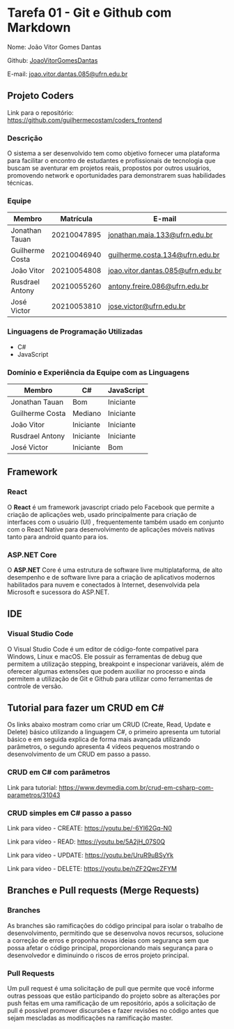 # Tarefa 01 - Git e Github com Markdown

Nome: João Vitor Gomes Dantas

Github: [JoaoVitorGomesDantas](https://github.com/JoaoVitorGomesDantas)

E-mail: joao.vitor.dantas.085@ufrn.edu.br

## Projeto Coders

Link para o repositório:  https://github.com/guilhermecostam/coders_frontend

### Descrição 

O sistema a ser desenvolvido tem como objetivo fornecer uma plataforma para facilitar o encontro de estudantes e profissionais de tecnologia que buscam se aventurar em projetos reais, propostos por outros usuários, promovendo network e oportunidades para demonstrarem suas habilidades técnicas.

### Equipe

| Membro          | Matrícula   | E-mail                            | GitHub                                                          |
| --------------- | ----------- | --------------------------------- | --------------------------------------------------------------- |
| Jonathan Tauan  | 20210047895 | jonathan.maia.133@ufrn.edu.br     | [jtauanpm](https://github.com/jtauanpm)                         |
| Guilherme Costa | 20210046940 | guilherme.costa.134@ufrn.edu.br   | [guilhermecostam](https://github.com/guilhermecostam)           |
| João Vitor      | 20210054808 | joao.vitor.dantas.085@ufrn.edu.br | [JoaoVitorGomesDantas](https://github.com/JoaoVitorGomesDantas) |
| Rusdrael Antony | 20210055260 | antony.freire.086@ufrn.edu.br     | [rusdrael](https://github.com/rusdrael)                         |
| José Victor     | 20210053810 | jose.victor@ufrn.edu.br           | [victormedeiros1](https://github.com/victormedeiros1)           |

### Linguagens de Programação Utilizadas

* C#
* JavaScript

### Domínio e Experiência da Equipe com as Linguagens

|     Membro      |     C#      | JavaScript  |
| --------------- | ----------- | ----------- |
| Jonathan Tauan  |     Bom     |  Iniciante  |
| Guilherme Costa |   Mediano   |  Iniciante  |
| João Vitor      |  Iniciante  |  Iniciante  |
| Rusdrael Antony |  Iniciante  |  Iniciante  |
| José Victor     |  Iniciante  |     Bom     |

## Framework

### React

O **React** é um framework javascript criado pelo Facebook que permite a criação de aplicações web, usado principalmente para criação de interfaces com o usuário (UI) , frequentemente também usado em conjunto com o React Native para desenvolvimento de aplicações móveis nativas tanto para android quanto para ios.

### ASP.NET Core

O **ASP.NET** Core é uma estrutura de software livre multiplataforma, de alto desempenho e de software livre para a criação de aplicativos modernos habilitados para nuvem e conectados à Internet, desenvolvida pela Microsoft e sucessora do ASP.NET.

## IDE 

### Visual Studio Code

O Visual Studio Code é um editor de código-fonte compativel para Windows, Linux e macOS. Ele possuir as ferramentas de debug que permitem a utilização stepping, breakpoint e inspecionar variáveis, além de oferecer algumas extensões que podem auxiliar no processo e ainda permitem a utilização de Git e Github para utilizar como ferramentas de controle de versão.

## Tutorial para fazer um CRUD em C#

Os links abaixo mostram como criar um CRUD (Create, Read, Update e Delete) básico utilizando a linguagem C#, o primeiro apresenta um tutorial básico e em seguida explica de forma mais avançada utilizando parâmetros, o segundo apresenta 4 vídeos pequenos mostrando o desenvolvimento de um CRUD em passo a passo.

### CRUD em C# com parâmetros

Link para tutorial: https://www.devmedia.com.br/crud-em-csharp-com-parametros/31043

### CRUD simples em C# passo a passo

Link para vídeo - CREATE: https://youtu.be/-6YI62Gq-N0

Link para vídeo - READ: https://youtu.be/5A2jH_07S0Q

Link para vídeo - UPDATE: https://youtu.be/UruR9uBSyYk

Link para vídeo - DELETE: https://youtu.be/nZF2QwcZFYM

## Branches e Pull requests (Merge Requests)

### Branches

As branches são ramificações do código principal para isolar o trabalho de desenvolvimento, permitindo que se desenvolva novos recursos, solucione a correção de erros e proponha novas ideias com segurança sem que possa afetar o código principal, proporcionando mais segurança para o desenvolvedor e diminuindo o riscos de erros projeto principal.

### Pull Requests

Um pull request é uma solicitação de pull que permite que você informe outras pessoas que estão participando do projeto sobre as alterações por push feitas em uma ramificação de um repositório, após a solicitação de pull é possível promover discursões e fazer revisões no código antes que sejam mescladas as modificações na ramificação master.
